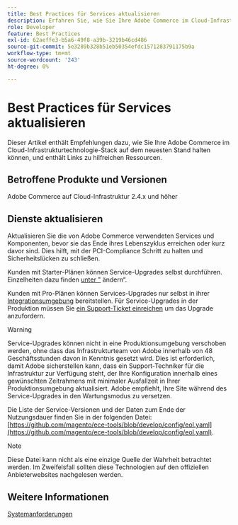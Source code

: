 ```yaml
---
title: Best Practices für Services aktualisieren
description: Erfahren Sie, wie Sie Ihre Adobe Commerce im Cloud-Infrastrukturtechnologie-Stack auf dem neuesten Stand halten.
role: Developer
feature: Best Practices
exl-id: 62aeffe3-b5a6-49f8-a39b-3219b46cd486
source-git-commit: 5e3289b328b51eb50354efdc1571283791175b9a
workflow-type: tm+mt
source-wordcount: '243'
ht-degree: 0%

---
```


# Best Practices für Services aktualisieren

Dieser Artikel enthält Empfehlungen dazu, wie Sie Ihre Adobe Commerce im Cloud-Infrastrukturtechnologie-Stack auf dem neuesten Stand halten können, und enthält Links zu hilfreichen Ressourcen.

## Betroffene Produkte und Versionen

Adobe Commerce auf Cloud-Infrastruktur 2.4.x und höher

## Dienste aktualisieren

Aktualisieren Sie die von Adobe Commerce verwendeten Services und Komponenten, bevor sie das Ende ihres Lebenszyklus erreichen oder kurz davor sind. Dies hilft, mit der PCI-Compliance Schritt zu halten und Sicherheitslücken zu schließen.

Kunden mit Starter-Plänen können Service-Upgrades selbst durchführen. Einzelheiten dazu finden [ unter &quot;](https://experienceleague.adobe.com/en/docs/commerce-cloud-service/user-guide/configure/service/services-yaml#change-service-version) ändern“.

Kunden mit Pro-Plänen können Services-Upgrades nur selbst in ihrer [Integrationsumgebung](https://experienceleague.adobe.com/docs/commerce-knowledge-base/kb/announcements/commerce-announcements/integration-environment-enhancement-request-pro-and-starter.html) bereitstellen. Für Service-Upgrades in der Produktion müssen Sie [ein Support-Ticket einreichen](https://experienceleague.adobe.com/docs/commerce-knowledge-base/kb/help-center-guide/magento-help-center-user-guide.html#submit-ticket) um das Upgrade anzufordern.

>[!WARNING]
>
>Service-Upgrades können nicht in eine Produktionsumgebung verschoben werden, ohne dass das Infrastrukturteam von Adobe innerhalb von 48 Geschäftsstunden davon in Kenntnis gesetzt wird. Dies ist erforderlich, damit Adobe sicherstellen kann, dass ein Support-Techniker für die Infrastruktur zur Verfügung steht, der Ihre Konfiguration innerhalb eines gewünschten Zeitrahmens mit minimaler Ausfallzeit in Ihrer Produktionsumgebung aktualisiert. Adobe empfiehlt, Ihre Site während des Service-Upgrades in den Wartungsmodus zu versetzen.

Die Liste der Service-Versionen und der Daten zum Ende der Nutzungsdauer finden Sie in der folgenden Datei: [https://github.com/magento/ece-tools/blob/develop/config/eol.yaml](https://github.com/magento/ece-tools/blob/develop/config/eol.yaml).

>[!NOTE]
>
>Diese Datei kann nicht als eine einzige Quelle der Wahrheit betrachtet werden. Im Zweifelsfall sollten diese Technologien auf den offiziellen Anbieterwebsites nachgelesen werden.

## Weitere Informationen

[Systemanforderungen](../../../installation/system-requirements.md)
